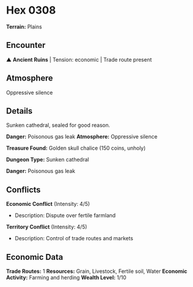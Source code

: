 # Hex 0308

**Terrain:** Plains

## Encounter
▲ **Ancient Ruins** | Tension: economic | Trade route present

## Atmosphere
Oppressive silence

## Details
Sunken cathedral, sealed for good reason.

**Danger:** Poisonous gas leak
**Atmosphere:** Oppressive silence

**Treasure Found:** Golden skull chalice (150 coins, unholy)


**Dungeon Type:** Sunken cathedral

**Danger:** Poisonous gas leak

## Conflicts
**Economic Conflict** (Intensity: 4/5)
- Description: Dispute over fertile farmland

**Territory Conflict** (Intensity: 4/5)
- Description: Control of trade routes and markets

## Economic Data
**Trade Routes:** 1
**Resources:** Grain, Livestock, Fertile soil, Water
**Economic Activity:** Farming and herding
**Wealth Level:** 1/10
